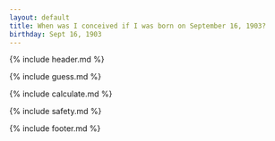 ```yaml
---
layout: default
title: When was I conceived if I was born on September 16, 1903?
birthday: Sept 16, 1903
---
```


{% include header.md %}

{% include guess.md %}

{% include calculate.md %}

{% include safety.md %}

{% include footer.md %}



